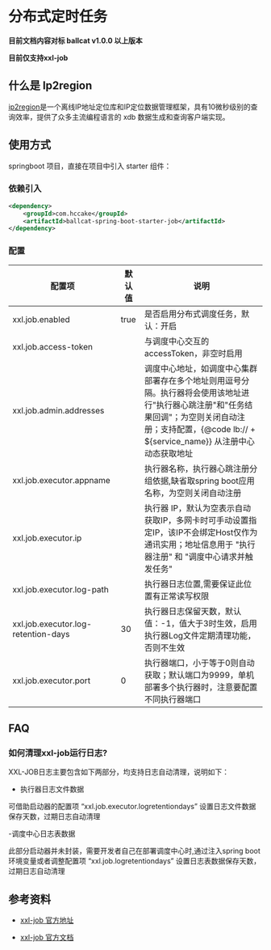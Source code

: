 # 分布式定时任务

**目前文档内容对标 ballcat v1.0.0 以上版本**

**目前仅支持xxl-job**

## 什么是 Ip2region

[ip2region](https://gitee.com/lionsoul/ip2region)是一个离线IP地址定位库和IP定位数据管理框架，具有10微秒级别的查询效率，提供了众多主流编程语言的 xdb 数据生成和查询客户端实现。

## 使用方式

springboot 项目，直接在项目中引入 starter 组件：

### 依赖引入

```xml
<dependency>
    <groupId>com.hccake</groupId>
    <artifactId>ballcat-spring-boot-starter-job</artifactId>
</dependency>
```

### 配置

| 配置项 | 默认值 | 说明 |
| ----- | ------ | ------ |
| xxl.job.enabled | true | 是否启用分布式调度任务，默认：开启 |
| xxl.job.access-token |  | 与调度中心交互的accessToken，非空时启用 |
| xxl.job.admin.addresses |  | 调度中心地址，如调度中心集群部署存在多个地址则用逗号分隔。执行器将会使用该地址进行"执行器心跳注册"和"任务结果回调"；为空则关闭自动注册；支持配置，{@code lb:// + ${service_name}} 从注册中心动态获取地址 |
| xxl.job.executor.appname |  | 执行器名称，执行器心跳注册分组依据,缺省取spring boot应用名称，为空则关闭自动注册 |
| xxl.job.executor.ip |  | 执行器 IP，默认为空表示自动获取IP，多网卡时可手动设置指定IP，该IP不会绑定Host仅作为通讯实用；地址信息用于 "执行器注册" 和 "调度中心请求并触发任务" |
| xxl.job.executor.log-path |  | 执行器日志位置,需要保证此位置有正常读写权限 |
| xxl.job.executor.log-retention-days | 30 | 执行器日志保留天数，默认值：-1，值大于3时生效，启用执行器Log文件定期清理功能，否则不生效 |
| xxl.job.executor.port | 0 | 执行器端口，小于等于0则自动获取；默认端口为9999，单机部署多个执行器时，注意要配置不同执行器端口 |


## FAQ

### 如何清理xxl-job运行日志?

XXL-JOB日志主要包含如下两部分，均支持日志自动清理，说明如下：

- 执行器日志文件数据

可借助启动器的配置项 “xxl.job.executor.logretentiondays” 设置日志文件数据保存天数，过期日志自动清理

-调度中心日志表数据

此部分启动器并未封装，需要开发者自己在部署调度中心时,通过注入spring boot环境变量或者调整配置项 “xxl.job.logretentiondays” 设置日志表数据保存天数，过期日志自动清理

## 参考资料

- [xxl-job 官方地址](https://github.com/xuxueli/xxl-job)

- [xxl-job 官方文档](https://www.xuxueli.com/xxl-job/)